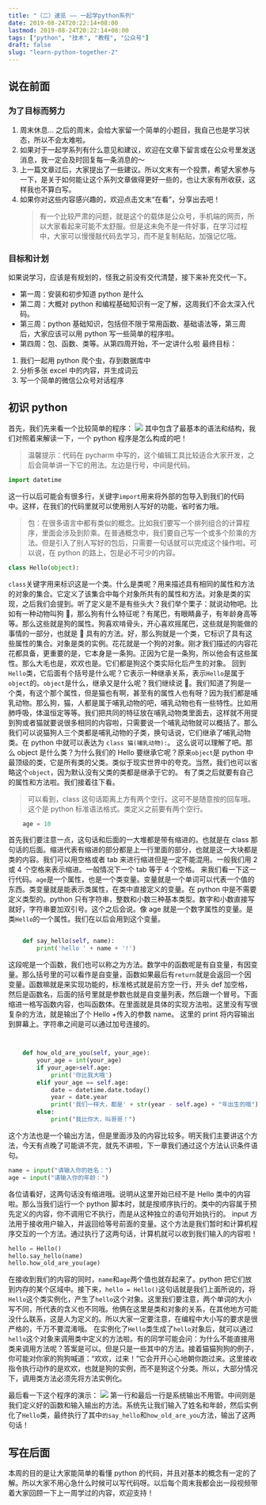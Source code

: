 ```yaml
---
title: "（二）速览 —— 一起学python系列"
date: 2019-08-24T20:22:14+08:00
lastmod: 2019-08-24T20:22:14+08:00
tags: ["python", "技术", "教程", "公众号"]
draft: false
slug: "learn-python-together-2"
---
```


## 说在前面

### 为了目标而努力

1. 周末休息… 之后的周末，会给大家留一个简单的小题目，我自己也是学习状态，所以不会太难啦。
2. 如果对于一起学系列有什么意见和建议，欢迎在文章下留言或在公众号里发送消息，我一定会及时回复每一条消息的～
3. 上一篇文章过后，大家提出了一些建议。所以文末有一个投票，希望大家参与一下，是关于如何能让这个系列文章做得更好一些的，也让大家有所收获，这样我也不算白写。
4. 如果你对这些内容感兴趣的，欢迎点击文末“在看”，分享出去吧！
   > 有一个比较严肃的问题，就是这个的载体是公众号，手机端的网页，所以大家看起来可能不太舒服。但是这未免不是一件好事，在学习过程中，大家可以慢慢敲代码去学习，而不是复制粘贴，加强记忆哦。

### 目标和计划

如果说学习，应该是有规划的，怪我之前没有交代清楚，接下来补充交代一下。

- 第一周：安装和初步知道 python 是什么
- 第二周：大概对 python 和编程基础知识有一定了解，这周我们不会太深入代码。
- 第三周：python 基础知识，包括但不限于常用函数、基础语法等，第三周后，大家应该可以用 python 写一些简单的程序啦。
- 第四周：包、函数、类等。从第四周开始，不一定讲什么啦
  最终目标：

1. 我们一起用 python 爬个虫，存到数据库中
2. 分析多张 excel 中的内容，并生成词云
3. 写一个简单的微信公众号对话程序

## 初识 python

首先，我们先来看一个比较简单的程序：
![](https://rxrw.iuv520.com/zh/tech/learn-python-together-2/717193b4fe9cbb57f83bb932f9c4d995.png)
其中包含了最基本的语法和结构，我们对照着来解读一下，一个 python 程序是怎么构成的吧！

> 温馨提示：代码在 pycharm 中写的，这个编辑工具比较适合大家开发，之后会简单讲一下它的用法。左边是行号，中间是代码。

```python
import datetime
```

这一行以后可能会有很多行，关键字`import`用来将外部的包导入到我们的代码中。这样，在我们的代码里就可以使用别人写好的功能，省时省力哦。

> 包：在很多语言中都有类似的概念。比如我们要写一个排列组合的计算程序，里面会涉及到阶乘。在普通概念中，我们要自己写一个或多个阶乘的方法。但是引入了别人写好的包后，只需要一句话就可以完成这个操作啦。可以说，在 python 的路上，包是必不可少的内容。

```python
class Hello(object):
```

`class`关键字用来标识这是一个类。什么是类呢？用来描述具有相同的属性和方法的对象的集合。它定义了该集合中每个对象所共有的属性和方法。对象是类的实现，之后我们会提到。听了定义是不是有些头大？我们举个栗子：就说动物吧。比如有一种动物叫狗 🐶，那么狗有什么特征呢？有尾巴，有眼睛鼻子，有年龄身高等等。那么这些就是狗的属性。狗喜欢啃骨头，开心喜欢摇尾巴，这些就是狗能做的事情的一部分，也就是 🐶 具有的方法。好，那么狗就是一个类，它标识了具有这些属性的集合。对象是类的实例。花花就是一个狗的对象。刚才我们描述的内容花花都具备，更重要的是，它本身是一条狗。正因为它是一条狗，所以他会有这些属性。那么大毛也是，欢欢也是。它们都是狗这个类实际化后产生的对象。
回到`Hello`类，它后面有个括号是什么呢？它表示一种继承关系，表示`Hello`是属于`object`的。`object`是什么，继承又是什么呢？我们继续说 🐶。我们知道了狗是一个类，有这个那个属性，但是猫也有啊，甚至有的属性人也有呀？因为我们都是哺乳动物。那么狗，猫，人都是属于哺乳动物的吧，哺乳动物也有一些特性。比如用肺呼吸，体温恒定等等。我们把共同的特征放在哺乳动物类里面去，这样就不用提到狗或者猫就要说很多相同的内容啦，只需要说一个哺乳动物就可以概括了。那么我们可以说猫狗人三个类都是哺乳动物的子类，换句话说，它们继承了哺乳动物类。在 python 中就可以表达为 `class 猫(哺乳动物):`。
这么说可以理解了吧。那么 object 是什么类？为什么我们的 Hello 要继承它呢？原来`object`是 python 中最顶级的类，它是所有类的父类。类似于现实世界中的夸克。当然，我们也可以省略这个`object`，因为默认没有父类的类都是继承于它的。
有了类之后就要有自己的属性和方法啦。我们接着往下看。

> 可以看到，class 这句话距离上方有两个空行。这可不是随意按的回车哦。这个是 python 标准语法格式。类定义之前要有两个空行。

```python
	age = 10
```

首先我们要注意一点，这句话和后面的一大堆都是带有缩进的。也就是在 class 那句话的后面。缩进代表有缩进的部分都是上一行里面的部分，也就是这一大块都是类的内容。我们可以用空格或者 tab 来进行缩进但是一定不能混用。一般我们用 2 或 4 个空格来表示缩进。一般情况下一个 tab 等于 4 个空格。
来我们看一下这一行代码。`age`是一个属性，也是一个类变量。变量就是一个单词可以代表一个值的东西。类变量就是能表示类属性，在类中直接定义的变量。在 python 中是不需要定义类型的。python 只有字符串，整数和小数三种基本类型。数字和小数直接写就好，字符串要加双引号。这个之后会说。像 age 就是一个数字属性的变量。是类`Hello`的一个属性。我们在以后会用到这个变量。

```python

    def say_hello(self, name):
        print('hello ' + name + '!')
```

这段呢是一个函数，我们也可以称之为方法。数学中的函数呢是有自变量，有因变量。那么括号里的可以看作是自变量，函数如果最后有`return`就是会返回一个因变量。函数嘛就是来实现功能的，标准格式就是前方空一行，开头 def 加空格，然后是函数名，后面的括号里就是参数也就是自变量列表，然后跟一个冒号。下面缩进一格写函数内容，也叫函数体。在里面就是具体的实现方法啦。这里没有写很复杂的方法，就是输出了个 Hello +传入的参数 name。
这里的 print 将内容输出到屏幕上。字符串之间是可以通过加号连接的。

```python


    def how_old_are_you(self, your_age):
        your_age = int(your_age)
        if your_age>self.age:
            print('你比我大哦')
        elif your_age == self.age:
            date = datetime.date.today()
            year = date.year
            print('我们一样大，都是' + str(year - self.age) + "年出生的哦")
        else:
            print("我比你大，叫哥哥！")
```

这个方法也是一个输出方法，但是里面涉及的内容比较多。明天我们主要讲这个方法，今天有点晚了可能讲不完，就先不讲啦，下一章我们通过这个方法认识条件语句。

```python
name = input("请输入你的姓名：")
age = input("请输入你的年龄：")
```

各位请看好，这两句话没有缩进哦。说明从这里开始已经不是 Hello 类中的内容啦。那么当我们运行一个 python 脚本时，就是按顺序执行的。类中的内容属于预先定义的内容，你不调用它不执行，而是从这种独立的语句开始执行的。
input 方法用于接收用户输入，并返回给等号前面的变量。这个方法是我们暂时和计算机程序交互的一个方法。通过执行了这两句话，计算机就可以收到我们输入的内容啦！

```python
hello = Hello()
hello.say_hello(name)
hello.how_old_are_you(age)
```

在接收到我们的内容的同时，`name`和`age`两个值也就存起来了。python 把它们放到内存的某个区域中。接下来，`hello = Hello()`这句话就是我们上面所说的，将`Hello`这个类实例化，产生了`hello`这个对象。这里我们要注意，两个单词的大小写不同，所代表的含义也不同哦。他俩在这里是类和对象的关系，在其他地方可能没什么联系，这是人为定义的。所以大家一定要注意，在编程中大小写的要求是很严格的，千万不要混淆哦。
在实例化了`Hello`类生成了`hello`对象后，就可以通过`hello`这个对象来调用类中定义的方法啦。有的同学可能会问：为什么不能直接用类来调用方法呢？答案是可以。但是只是一些其中的方法。接着猫猫狗狗的例子，你可能对你家的狗狗喊道：“欢欢，过来！”它会开开心心地朝你跑过来。这里接收指令执行动作的是欢欢，也就是狗的实例，而不是狗这个分类。所以，大部分情况下，调用类方法必须先将方法实例化。

最后看一下这个程序的演示：
![](https://rxrw.iuv520.com/zh/tech/learn-python-together-2/f2775ce127724e20b6334e72777e679e.png)
第一行和最后一行是系统输出不用管。中间则是我们定义好的函数和输入输出的方法。系统先让我们输入了姓名和年龄，然后实例化了`Hello`类，最终执行了其中`的say_hello`和`how_old_are_you`方法，输出了这两句话！

## 写在后面

本周的目的是让大家能简单的看懂 python 的代码，并且对基本的概念有一定的了解。所以大家不用心急什么时候可以写代码呀。以后每个周末我都会出一段视频带着大家回顾一下上一周学过的内容，欢迎支持！
